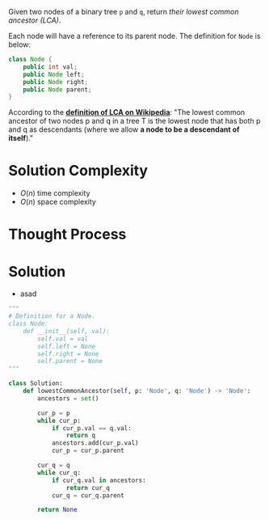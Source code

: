 Given two nodes of a binary tree `p` and `q`, return _their lowest common ancestor (LCA)_.

Each node will have a reference to its parent node. The definition for `Node` is below:
```Java
class Node {
    public int val;
    public Node left;
    public Node right;
    public Node parent;
}
```
According to the **[definition of LCA on Wikipedia](https://en.wikipedia.org/wiki/Lowest_common_ancestor)**: "The lowest common ancestor of two nodes p and q in a tree T is the lowest node that has both p and q as descendants (where we allow **a node to be a descendant of itself**)."
# Solution Complexity
- $O(n)$ time complexity
- $O(n)$ space complexity
# Thought Process
# Solution
- asad
```Python
"""
# Definition for a Node.
class Node:
    def __init__(self, val):
        self.val = val
        self.left = None
        self.right = None
        self.parent = None
"""

class Solution:
	def lowestCommonAncestor(self, p: 'Node', q: 'Node') -> 'Node':
		ancestors = set()

		cur_p = p
		while cur_p:
			if cur_p.val == q.val:
				return q
			ancestors.add(cur_p.val)
			cur_p = cur_p.parent

		cur_q = q
		while cur_q:
			if cur_q.val in ancestors:
				return cur_q
			cur_q = cur_q.parent

		return None
```